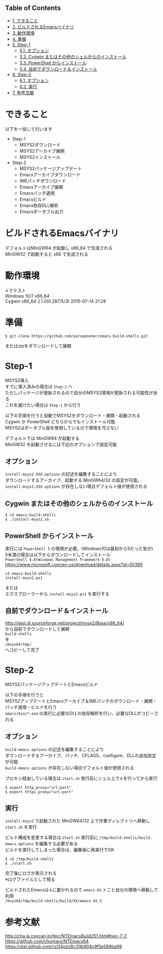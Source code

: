 <div id="table-of-contents">
<h2>Table of Contents</h2>
<div id="text-table-of-contents">
<ul>
<li><a href="#sec-1">1. できること</a></li>
<li><a href="#sec-2">2. ビルドされるEmacsバイナリ</a></li>
<li><a href="#sec-3">3. 動作環境</a></li>
<li><a href="#sec-4">4. 準備</a></li>
<li><a href="#sec-5">5. Step-1</a>
<ul>
<li><a href="#sec-5-1">5.1. オプション</a></li>
<li><a href="#sec-5-2">5.2. Cygwin またはその他のシェルからのインストール</a></li>
<li><a href="#sec-5-3">5.3. PowerShell からインストール</a></li>
<li><a href="#sec-5-4">5.4. 自前でダウンロード＆インストール</a></li>
</ul>
</li>
<li><a href="#sec-6">6. Step-2</a>
<ul>
<li><a href="#sec-6-1">6.1. オプション</a></li>
<li><a href="#sec-6-2">6.2. 実行</a></li>
</ul>
</li>
<li><a href="#sec-7">7. 参考文献</a></li>
</ul>
</div>
</div>



# できること<a id="sec-1" name="sec-1"></a>

以下を一括して行います  
-   Step-1  
    -   MSYS2ダウンロード
    -   MSYS2アーカイブ展開
    -   MSYS2インストール
-   Step-2  
    -   MSYS2パッケージアップデート
    -   Emacsアーカイブダウンロード
    -   IMEパッチダウンロード
    -   Emacsアーカイブ展開
    -   Emacsパッチ適用
    -   Emacsビルド
    -   Emacs依存DLL解析
    -   Emacsポータブル出力

# ビルドされるEmacsバイナリ<a id="sec-2" name="sec-2"></a>

デフォルトはMinGW64 が起動し x86\_64 で生成される  
MinGW32 で起動すると x86 で生成される  

# 動作環境<a id="sec-3" name="sec-3"></a>

↓でテスト  
Windows 10/7 x86\_64  
Cygwin x86\_64 2.1.0(0.287/5/3) 2015-07-14 21:28  

# 準備<a id="sec-4" name="sec-4"></a>

    $ git clone https://github.com/yaruopooner/emacs-build-shells.git

またはzipをダウンロードして展開  

# Step-1<a id="sec-5" name="sec-5"></a>

MSYS2導入  
すでに導入済みの場合は `Step-2` へ  
ただしパッケージが更新されるので自分のMSYS2環境が更新される可能性がある  
これを避けたい場合は `Step-1` から行う  

以下の手順を行うと自動でMSYS2をダウンロード・展開・起動される  
Cygwin か PowerShell どちらからでもインストール可能  
MSYS2はポータブル版を使用しているので環境を汚さない  

デフォルトでは MinGW64 が起動する  
MinGW32 を起動させるには下記のオプションで設定可能  

## オプション<a id="sec-5-1" name="sec-5-1"></a>

`install-msys2.XXX.options` の記述を編集することにより  
ダウンロードするアーカイブ、起動する MinGW64/32 の設定が可能。  
`install-msys2.XXX.options` が存在しない場合デフォルト値が使用される  

## Cygwin またはその他のシェルからのインストール<a id="sec-5-2" name="sec-5-2"></a>

    $ cd emacs-build-shells
    $ ./install-msys2.sh

## PowerShell からインストール<a id="sec-5-3" name="sec-5-3"></a>

実行には `PowerShell 5` の環境が必要。(Windows10は最初から5だった気が)  
5未満の場合は以下からダウンロードしてインストール  
`PowerShell 5.0(Windows Management Framework 5.0)`  
<https://www.microsoft.com/en-us/download/details.aspx?id=50395>  

    cd emacs-build-shells
    install-msys2.ps1

または  
エクスプローラーから `install-msys2.ps1` を実行する  

## 自前でダウンロード＆インストール<a id="sec-5-4" name="sec-5-4"></a>

<http://jaist.dl.sourceforge.net/project/msys2/Base/x86_64/>  
から自前でダウンロードして展開  
`build-shells`  
を  
`/msys64/tmp/`  
へコピーして完了  

# Step-2<a id="sec-6" name="sec-6"></a>

MSYS2パッケージアップデートとEmacsビルド  

以下の手順を行うと  
MSYS2アップデートとEmacsアーカイブ＆IMEパッチのダウンロード・展開・パッチ適用・ビルドを行う  
`emacs/bin/*.exe` の実行に必要なDLLの依存解析を行い、必要なDLLがコピーされる  

## オプション<a id="sec-6-1" name="sec-6-1"></a>

`build-emacs.options` の記述を編集することにより  
ダウンロードするアーカイブ、パッチ、CFLAGS、configure、DLLの追加設定が可能  
`build-emacs.options` が存在しない場合デフォルト値が使用される  

プロキシ経由している場合は `start.sh` 実行前にシェル上で↓を行ってから実行  

    $ export http_proxy="url:port"
    $ export https_proxy="url:port"

## 実行<a id="sec-6-2" name="sec-6-2"></a>

`install-msys2` で起動された MinGW64/32 上で作業ディレクトリへ移動し `start.sh` を実行  

ビルド構成を変更する場合は `start.sh` 実行前に `/tmp/build-shells/build-emacs.options` を編集する必要がある  
ビルドを実行してしまった場合は、編集後に再実行でOK  

    $ cd /tmp/build-shells
    $ ./start.sh

完了後にログが表示される  
※ログファイルとして残る  

ビルドされたEmacsは↓に置かれるので `emacs-XX.X` ごと自分の環境へ移動して利用  
`/msys64/tmp/build-shells/build/XX/emacs-XX.X`  

# 参考文献<a id="sec-7" name="sec-7"></a>

<http://cha.la.coocan.jp/doc/NTEmacsBuild251.html#sec-7-2>  
<https://github.com/chuntaro/NTEmacs64>  
<https://gist.github.com/rzl24ozi/8c20b904c9f5e588ba99>
